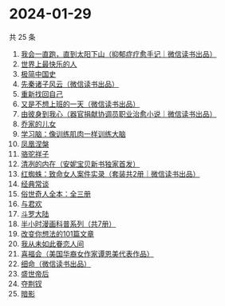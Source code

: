 # 2024-01-29

共 25 条

<!-- BEGIN WEREAD -->
<!-- 最后更新时间 2024-01-29 18:06:31 +0800 -->
1. [我会一直跑，直到太阳下山（抑郁症疗愈手记｜微信读书出品）](https://weread.qq.com/web/bookDetail/2fa32290813ab879eg0192e4)
1. [世界上最快乐的人](https://weread.qq.com/web/bookDetail/23a32e80724ad34c23a600b)
1. [极简中国史](https://weread.qq.com/web/bookDetail/4c0324c0813ab7ee4g0141ce)
1. [先秦诸子风云（微信读书出品）](https://weread.qq.com/web/bookDetail/a4232d50813ab87c8g0131c7)
1. [重新找回自己](https://weread.qq.com/web/bookDetail/82832e40813ab8796g010006)
1. [又是不想上班的一天（微信读书出品）](https://weread.qq.com/web/bookDetail/3ad321c0813ab879dg019a5c)
1. [由彼身到我心（器官捐献协调员职业治愈小说｜微信读书出品）](https://weread.qq.com/web/bookDetail/c9b32b50813ab879eg013d65)
1. [乔家的儿女](https://weread.qq.com/web/bookDetail/caa3293052d8a2caaec6657)
1. [学习脑：像训练肌肉一样训练大脑](https://weread.qq.com/web/bookDetail/7ae32eb0813ab7be8g013b94)
1. [凤凰涅槃](https://weread.qq.com/web/bookDetail/558329d0813ab7ef6g012c80)
1. [骆驼祥子](https://weread.qq.com/web/bookDetail/fd1328207268785dfd1479d)
1. [清冽的内在（安妮宝贝新书独家首发）](https://weread.qq.com/web/bookDetail/96c321f0813ab8793g017be2)
1. [红蜘蛛：致命女人案件实录（套装共2册｜微信读书出品）](https://weread.qq.com/web/bookDetail/ce4323c0813ab876ag014930)
1. [经典常谈](https://weread.qq.com/web/bookDetail/9da32a30728c5b159dade91)
1. [俗世奇人全本：全三册](https://weread.qq.com/web/bookDetail/d8832c00813ab7c9eg018c91)
1. [与君欢](https://weread.qq.com/web/bookDetail/18c32a40813ab83dag018fcb)
1. [斗罗大陆](https://weread.qq.com/web/bookDetail/3f832f105724353f8a62cda)
1. [半小时漫画科普系列（共7册）](https://weread.qq.com/web/bookDetail/d1b32b60813ab73e8g0182ae)
1. [改变你想法的101篇文章](https://weread.qq.com/web/bookDetail/9c432440813ab7377g01155c)
1. [我从未如此眷恋人间](https://weread.qq.com/web/bookDetail/3db32460813ab7d9fg016154)
1. [喜福会（美国华裔女作家谭恩美代表作品）](https://weread.qq.com/web/bookDetail/57732f20813ab6b4dg018dc0)
1. [细命（微信读书出品）](https://weread.qq.com/web/bookDetail/3f0329e0813ab8717g019ce3)
1. [盛世帝后](https://weread.qq.com/web/bookDetail/fb432f50813ab8724g013f5f)
1. [夺荆钗](https://weread.qq.com/web/bookDetail/5f032120729657cc5f0acfe)
1. [暗影](https://weread.qq.com/web/bookDetail/76032e70813ab751ag012a5a)
<!-- END WEREAD -->